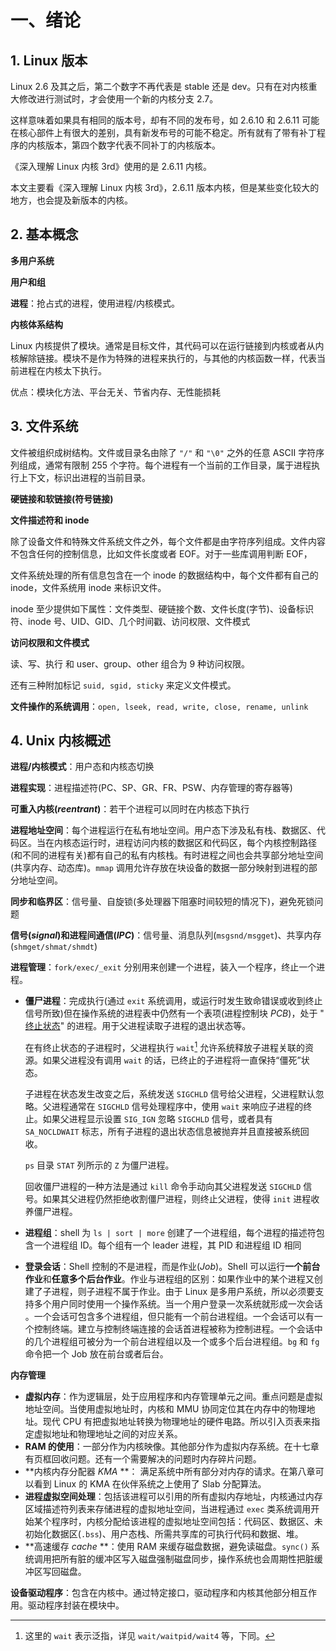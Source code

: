 # 一、绪论

## 1. Linux 版本

Linux 2.6 及其之后，第二个数字不再代表是 stable 还是 dev。只有在对内核重大修改进行测试时，才会使用一个新的内核分支 2.7。

这样意味着如果具有相同的版本号，却有不同的发布号，如 2.6.10 和 2.6.11 可能在核心部件上有很大的差别，具有新发布号的可能不稳定。所有就有了带有补丁程序的内核版本，第四个数字代表不同补丁的内核版本。

《深入理解 Linux 内核 3rd》使用的是 2.6.11 内核。

本文主要看《深入理解 Linux 内核 3rd》，2.6.11 版本内核，但是某些变化较大的地方，也会提及新版本的内核。



## 2. 基本概念

**多用户系统**

**用户和组**

**进程**：抢占式的进程，使用进程/内核模式。

**内核体系结构**

Linux 内核提供了模块。通常是目标文件，其代码可以在运行链接到内核或者从内核解除链接。模块不是作为特殊的进程来执行的，与其他的内核函数一样，代表当前进程在内核太下执行。

优点：模块化方法、平台无关、节省内存、无性能损耗



## 3. 文件系统

文件被组织成树结构。文件或目录名由除了 `"/"` 和 `"\0"`  之外的任意 ASCII 字符序列组成，通常有限制 255 个字符。每个进程有一个当前的工作目录，属于进程执行上下文，标识出进程的当前目录。

**硬链接和软链接(符号链接)**

**文件描述符和 inode**

除了设备文件和特殊文件系统文件之外，每个文件都是由字符序列组成。文件内容不包含任何的控制信息，比如文件长度或者 EOF。对于一些库调用判断 EOF，

文件系统处理的所有信息包含在一个 inode 的数据结构中，每个文件都有自己的 inode，文件系统用 inode 来标识文件。

inode 至少提供如下属性：文件类型、硬链接个数、文件长度(字节)、设备标识符、inode 号、UID、GID、几个时间戳、访问权限、文件模式

**访问权限和文件模式**

读、写、执行 和 user、group、other 组合为 9 种访问权限。

还有三种附加标记 `suid, sgid, sticky` 来定义文件模式。

**文件操作的系统调用**：`open, lseek, read, write, close, rename, unlink`



## 4. Unix 内核概述

**进程/内核模式**：用户态和内核态切换

**进程实现**：进程描述符(PC、SP、GR、FR、PSW、内存管理的寄存器等)

**可重入内核(*reentrant*)**：若干个进程可以同时在内核态下执行

**进程地址空间**：每个进程运行在私有地址空间。用户态下涉及私有栈、数据区、代码区。当在内核态运行时，进程访问内核的数据区和代码区，每个内核控制路径(和不同的进程有关)都有自己的私有内核栈。有时进程之间也会共享部分地址空间(共享内存、动态库)。`mmap` 调用允许存放在块设备的数据一部分映射到进程的部分地址空间。

**同步和临界区**：信号量、自旋锁(多处理器下阻塞时间较短的情况下)，避免死锁问题

**信号(*signal*)和进程间通信(*IPC*)**：信号量、消息队列(`msgsnd/msgget`)、共享内存(`shmget/shmat/shmdt`)

**进程管理**：`fork/exec/_exit` 分别用来创建一个进程，装入一个程序，终止一个进程。

- **僵尸进程**：完成执行(通过 `exit` 系统调用，或运行时发生致命错误或收到终止信号所致)但在操作系统的进程表中仍然有一个表项(进程控制块 *PCB*)，处于 " <u>终止状态</u>" 的进程。用于父进程读取子进程的退出状态等。

    在有终止状态的子进程时，父进程执行 `wait`[^1]  允许系统释放子进程关联的资源。如果父进程没有调用 `wait`  的话，已终止的子进程将一直保持“僵死”状态。

    子进程在状态发生改变之后，系统发送 `SIGCHLD` 信号给父进程，父进程默认忽略。父进程通常在 `SIGCHLD` 信号处理程序中，使用 `wait` 来响应子进程的终止。如果父进程显示设置 `SIG_IGN` 忽略 `SIGCHLD` 信号，或者具有 `SA_NOCLDWAIT` 标志，所有子进程的退出状态信息被抛弃并且直接被系统回收。

    `ps` 目录 `STAT` 列所示的 `Z` 为僵尸进程。

    回收僵尸进程的一种方法是通过 `kill` 命令手动向其父进程发送 `SIGCHLD` 信号。如果其父进程仍然拒绝收割僵尸进程，则终止父进程，使得 `init` 进程收养僵尸进程。

    [^1]: 这里的 `wait` 表示泛指，详见 `wait/waitpid/wait4` 等，下同。

- **进程组**：shell 为 `ls | sort | more` 创建了一个进程组，每个进程的描述符包含一个进程组 ID。每个组有一个 leader 进程，其 PID 和进程组 ID 相同

- **登录会话**：Shell 控制的不是进程，而是作业(*Job*)。Shell 可以运行**一个前台作业**和**任意多个后台作业**。作业与进程组的区别：如果作业中的某个进程又创建了子进程，则子进程不属于作业。由于 Linux 是多用户系统，所以必须要支持多个用户同时使用一个操作系统。当一个用户登录一次系统就形成一次会话 。一个会话可包含多个进程组，但只能有一个前台进程组。一个会话可以有一个控制终端。建立与控制终端连接的会话首进程被称为控制进程。一个会话中的几个进程组可被分为一个前台进程组以及一个或多个后台进程组。`bg` 和 `fg` 命令把一个 Job 放在前台或者后台。

**内存管理**

- **虚拟内存**：作为逻辑层，处于应用程序和内存管理单元之间。重点问题是虚拟地址空间。当使用虚拟地址时，内核和 MMU 协同定位其在内存中的物理地址。现代 CPU 有把虚拟地址转换为物理地址的硬件电路。所以引入页表来指定虚拟地址和物理地址之间的对应关系。
- **RAM 的使用**：一部分作为内核映像。其他部分作为虚拟内存系统。在十七章有页框回收问题。还有一个需要解决的问题时内存碎片问题。
- **内核内存分配器 *KMA* **： 满足系统中所有部分对内存的请求。在第八章可以看到 Linux 的 KMA 在伙伴系统之上使用了 Slab 分配算法。
- **进程虚拟空间处理**：包括该进程可以引用的所有虚拟内存地址，内核通过内存区域描述符列表来存储进程的虚拟地址空间，当进程通过 `exec` 类系统调用开始某个程序时，内核分配给该进程的虚拟地址空间包括：代码区、数据区、未初始化数据区(`.bss`)、用户态栈、所需共享库的可执行代码和数据、堆。
- **高速缓存 *cache* **：使用 RAM 来缓存磁盘数据，避免读磁盘。`sync()` 系统调用把所有脏的缓冲区写入磁盘强制磁盘同步，操作系统也会周期性把脏缓冲区写回磁盘。

**设备驱动程序**：包含在内核中。通过特定接口，驱动程序和内核其他部分相互作用。驱动程序封装在模块中。



